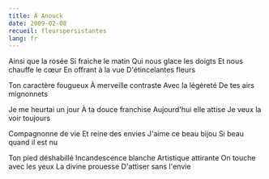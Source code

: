 ```yaml
---
title: À Anouck
date: 2009-02-08
recueil: fleurspersistantes
lang: fr
---
```


Ainsi que la rosée
Si fraiche le matin
Qui nous glace les doigts
Et nous chauffe le cœur
En offrant à la vue
D'étincelantes fleurs

Ton caractère fougueux
À merveille contraste
Avec la légèreté
De tes airs mignonnets

Je me heurtai un jour
À ta douce franchise
Aujourd'hui elle attise
Je veux la voir toujours

Compagnonne de vie
Et reine des envies
J'aime ce beau bijou
Si beau quand il est nu

Ton pied déshabillé
Incandescence blanche
Artistique attirante
On touche avec les yeux
La divine prouesse
D'attiser sans l'envie
